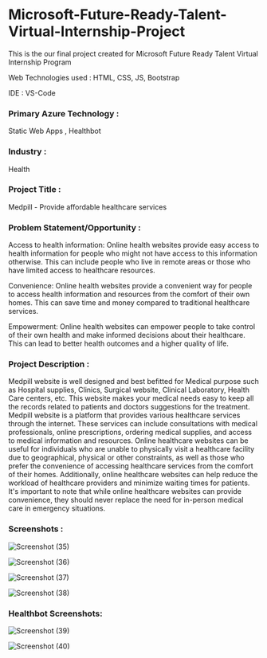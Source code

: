 # Microsoft-Future-Ready-Talent-Virtual-Internship-Project

This is the our final project created for Microsoft Future Ready Talent Virtual Internship Program



Web Technologies used : HTML, CSS, JS, Bootstrap

IDE : VS-Code

### Primary Azure Technology :
Static Web Apps , Healthbot

### Industry :
Health

### Project Title :
Medpill - Provide affordable healthcare services

### Problem Statement/Opportunity :
Access to health information: Online health websites provide easy access to health information for people who might not have access to this information otherwise. This can include people who live in remote areas or those who have limited access to healthcare resources.

Convenience: Online health websites provide a convenient way for people to access health information and resources from the comfort of their own homes. This can save time and money compared to traditional healthcare services.

Empowerment: Online health websites can empower people to take control of their own health and make informed decisions about their healthcare. This can lead to better health outcomes and a higher quality of life.

### Project Description :
 Medpill website is well designed and best befitted for Medical purpose such as Hospital supplies, Clinics, Surgical website, Clinical Laboratory, Health Care centers, etc.
This website makes your medical needs easy to keep all the records related to patients and doctors suggestions for the treatment.
Medpill website is a platform that provides various healthcare services through the internet. These services can include consultations with medical professionals, online prescriptions, ordering medical supplies, and access to medical information and resources. Online healthcare websites can be useful for individuals who are unable to physically visit a healthcare facility due to geographical, physical or other constraints, as well as those who prefer the convenience of accessing healthcare services from the comfort of their homes. Additionally, online healthcare websites can help reduce the workload of healthcare providers and minimize waiting times for patients. It's important to note that while online healthcare websites can provide convenience, they should never replace the need for in-person medical care in emergency situations.


### Screenshots :
![Screenshot (35)](https://user-images.githubusercontent.com/93502957/236379189-cfb0480f-8a86-412c-9a2d-f6c2380ed503.png)

![Screenshot (36)](https://user-images.githubusercontent.com/93502957/236379210-55e184d5-287b-46d5-971c-4d84d26c5ed3.png)

![Screenshot (37)](https://user-images.githubusercontent.com/93502957/236379219-255cc6e9-e57a-414b-a683-dd423034bb65.png)

![Screenshot (38)](https://user-images.githubusercontent.com/93502957/236379238-8fda38a9-e57f-4694-bad9-6b023c3d2006.png)

### Healthbot Screenshots:

![Screenshot (39)](https://user-images.githubusercontent.com/93502957/236379293-afbfcdaa-32f8-45e8-9c62-ae30db806dfe.png)

![Screenshot (40)](https://user-images.githubusercontent.com/93502957/236379307-1964aa6b-35dd-4deb-9495-85d2543bb71f.png)



